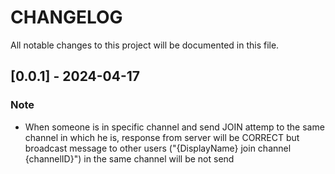 # CHANGELOG
All notable changes to this project will be documented in this file.

## [0.0.1] - 2024-04-17
### Note
- When someone is in specific channel and send JOIN attemp to the same channel in which he is, response from server will be CORRECT but broadcast message to other users ("{DisplayName} join channel {channelID}") in the same channel will be not send
